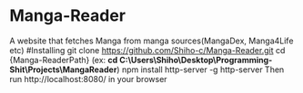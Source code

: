 # Manga-Reader
 A website that fetches Manga from manga sources(MangaDex, Manga4Life etc)
#Installing
 git clone https://github.com/Shiho-c/Manga-Reader.git
 cd {Manga-ReaderPath} (ex: **cd C:\Users\Shiho\Desktop\Programming-Shit\Projects\MangaReader**)
 npm install http-server -g
 http-server
 Then run http://localhost:8080/ in your browser
